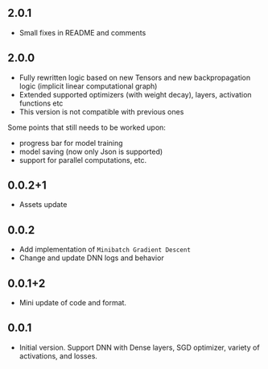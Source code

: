 ## 2.0.1
- Small fixes in README and comments

## 2.0.0
- Fully rewritten logic based on new Tensors and new backpropagation logic (implicit linear computational graph)
- Extended supported optimizers (with weight decay), layers, activation functions etc
- This version is not compatible with previous ones

Some points that still needs to be worked upon:
- progress bar for model training
- model saving (now only Json is supported)
- support for parallel computations, etc.

## 0.0.2+1
- Assets update

## 0.0.2
- Add implementation of `Minibatch Gradient Descent`
- Change and update DNN logs and behavior

## 0.0.1+2
- Mini update of code and format. 

## 0.0.1
- Initial version. Support DNN with Dense layers, SGD optimizer, variety of activations, and losses.
